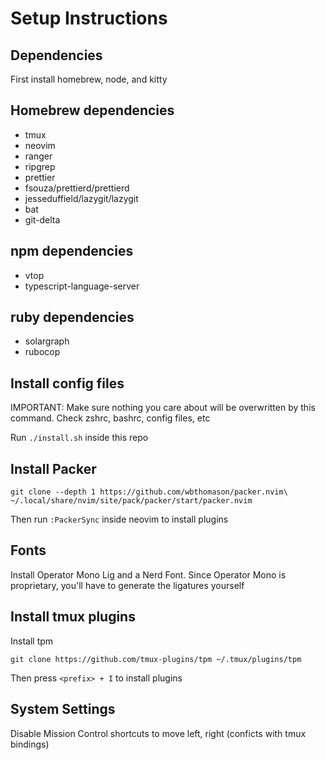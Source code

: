 # Setup Instructions

## Dependencies

First install homebrew, node, and kitty

## Homebrew dependencies

- tmux
- neovim
- ranger
- ripgrep
- prettier
- fsouza/prettierd/prettierd
- jesseduffield/lazygit/lazygit
- bat
- git-delta

## npm dependencies

- vtop
- typescript-language-server

## ruby dependencies

- solargraph
- rubocop

## Install config files

IMPORTANT: Make sure nothing you care about will be overwritten by this command. Check zshrc, bashrc, config files, etc

Run `./install.sh` inside this repo

## Install Packer

```
git clone --depth 1 https://github.com/wbthomason/packer.nvim\
~/.local/share/nvim/site/pack/packer/start/packer.nvim
```

Then run `:PackerSync` inside neovim to install plugins

## Fonts

Install Operator Mono Lig and a Nerd Font. Since Operator Mono is proprietary, you'll have to generate the ligatures yourself

## Install tmux plugins

Install tpm

```
git clone https://github.com/tmux-plugins/tpm ~/.tmux/plugins/tpm
```

Then press `<prefix> + I` to install plugins

## System Settings

Disable Mission Control shortcuts to move left, right (conficts with tmux bindings)
